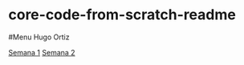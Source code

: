 # core-code-from-scratch-readme
#Menu
Hugo Ortiz


[Semana 1](ejercicios_ejemplos.md)
[Semana 2](ejercicios_semana2.md)

